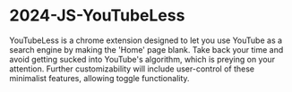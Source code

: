 # 2024-JS-YouTubeLess
YouTubeLess is a chrome extension designed to let you use YouTube as a search engine by making the 'Home' page blank. Take back your time and avoid getting sucked into YouTube's algorithm, which is preying on your attention. Further customizability will include user-control of these minimalist features, allowing toggle functionality.
